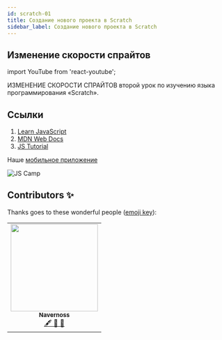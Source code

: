 ```yaml
---
id: scratch-01
title: Создание нового проекта в Scratch
sidebar_label: Создание нового проекта в Scratch
---
```

## Изменение скорости спрайтов
import YouTube from 'react-youtube';

ИЗМЕНЕНИЕ СКОРОСТИ СПРАЙТОВ второй урок по изучению языка программирования  «Scratch». 

<YouTube videoId='L6lAa3h3hU4' />

## Ссылки
1. [Learn JavaScript](https://learn.javascript.ru/fetch)
2. [MDN Web Docs](https://developer.mozilla.org/ru/docs/Web/API/Fetch_API/Using_Fetch)
3. [JS Tutorial](https://www.javascripttutorial.net/javascript-fetch-api/)

Наше [мобильное приложение](http://onelink.to/njhc95)

![JS Camp](/img/app.jpg)

## Contributors ✨

Thanks goes to these wonderful people ([emoji key](https://allcontributors.org/docs/en/emoji-key)):
<table>
  <tr> 
    <td align="center"><a href="https://github.com/Navernoss"><img src="https://avatars0.githubusercontent.com/u/75784137?v=4?s=200" width="200px;" alt=""/><br /><sub><b>Navernoss</b></sub></a><br /><a href="#content-Navernoss" title="Content">🖋 🐛 🎨 </a></td>
  </tr>
  
</table>
